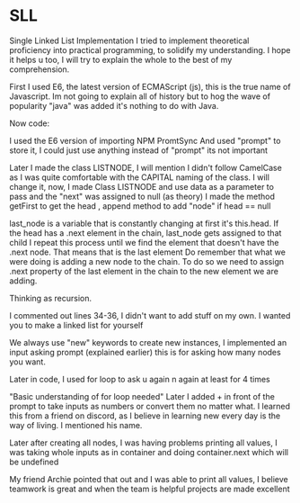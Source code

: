 # SLL
Single Linked List Implementation
I tried to implement theoretical proficiency into practical programming, to solidify my understanding. I hope it helps u too, I will try to explain the whole to the best of my comprehension.

First I used E6, the latest version of ECMAScript (js), this is the true name of Javascript. Im not going to explain all of history but to hog the wave of popularity "java" was added it's nothing to do with Java.

Now code:

I used the E6 version of importing NPM PromtSync
And used "prompt" to store it, I could just use anything instead of "prompt" its not important

Later I made the class LISTNODE, I will mention I didn't follow CamelCase as I was quite comfortable with the CAPITAL naming of the class. I will change it, now, I made Class LISTNODE and use data as a parameter to pass and the "next" was assigned to null (as theory)
I made the method getFirst to get the head 
, append method to add "node" if head == null

last_node is a variable that is constantly changing 
at first it's this.head. If the head has a .next element in the chain, last_node gets assigned to that child
I repeat this process until we find the element that doesn't have the .next node. That means that is the last element
Do remember that what we were doing is adding a new node to the chain. To do so we need to assign .next property of the last element in the chain to the new element we are adding.

Thinking as recursion. 

I commented out lines 34-36, I didn't want to add stuff on my own. 
I wanted you to make a linked list for yourself

We always use "new" keywords to create new instances, 
I implemented an input asking prompt (explained earlier) this is for asking how many nodes you want.

Later in code, I used for loop to ask u again n again at least for 4 times

"Basic understanding of for loop needed"
Later I added + in front of the prompt to take inputs as numbers or convert them no matter what. I learned this from a friend on discord, as I believe in learning new every day is the way of living. I mentioned his name. 

Later after creating all nodes, I was having problems printing all values, I was taking whole inputs as in container and doing container.next which will be undefined

My friend Archie pointed that out and I was able to print all values, I believe teamwork is great and when the team is helpful projects are made excellent
